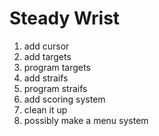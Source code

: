 # Steady Wrist
 
 1. add cursor
2. add targets
3. program targets
4. add straifs
5. program straifs
6. add scoring system
7. clean it up
8. possibly make a menu system
